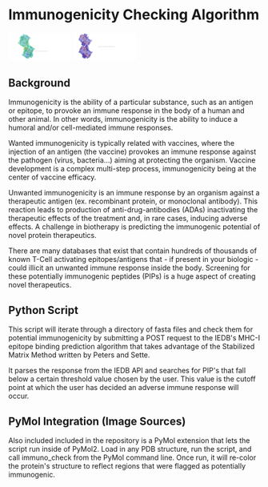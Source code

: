 # Immunogenicity Checking Algorithm

<img src="./imgs/mAb-unaltered.png" width="25%" height="25%"> <img src="./imgs/mAb-altered.png" width="25%" height="25%">

## Background

Immunogenicity is the ability of a particular substance, such as an antigen or epitope, to provoke an immune response in the body of a human and other animal. In other words, immunogenicity is the ability to induce a humoral and/or cell-mediated immune responses.

Wanted immunogenicity is typically related with vaccines, where the injection of an antigen (the vaccine) provokes an immune response against the pathogen (virus, bacteria...) aiming at protecting the organism. Vaccine development is a complex multi-step process, immunogenicity being at the center of vaccine efficacy.

Unwanted immunogenicity is an immune response by an organism against a therapeutic antigen (ex. recombinant protein, or monoclonal antibody). This reaction leads to production of anti-drug-antibodies (ADAs) inactivating the therapeutic effects of the treatment and, in rare cases, inducing adverse effects. A challenge in biotherapy is predicting the immunogenic potential of novel protein therapeutics.

There are many databases that exist that contain hundreds of thousands of known T-Cell activating epitopes/antigens that - if present in your biologic - could illicit an unwanted immune response inside the body. Screening for these potentially immunogenic peptides (PIPs) is a huge aspect of creating novel therapeutics.

## Python Script

This script will iterate through a directory of fasta files and check them for potential immunogenicity by submitting a POST request to the IEDB's MHC-I epitope binding prediction algorithm that takes advantage of the Stabilized Matrix Method written by Peters and Sette.

It parses the response from the IEDB API and searches for PIP's that fall below a certain threshold value chosen by the user. This value is the cutoff point at which the user has decided an adverse immune response will occur.

## PyMol Integration (Image Sources)

Also included included in the repository is a PyMol extension that lets the script run inside of PyMol2. Load in any PDB structure, run the script, and call immuno_check from the PyMol command line. Once run, it will re-color the protein's structure to reflect regions that were flagged as potentially immunogenic.

